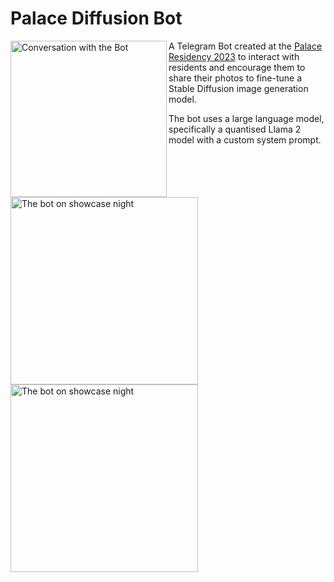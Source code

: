 # Palace Diffusion Bot

<img src="https://github.com/gitovska/palace-diffusion/assets/76232964/b94cbb61-bb18-4571-9322-9d2110562df4" alt="Conversation with the Bot" width=250px align=left>

A Telegram Bot created at the [Palace Residency 2023](https://www.thepalacecollective.org/) to interact with residents and encourage them to share their photos to fine-tune a Stable Diffusion image generation model.

The bot uses a large language model, specifically a quantised Llama 2 model with a custom system prompt.

<img src="https://github.com/gitovska/palace-diffusion/assets/76232964/9bb2ace2-cd32-4b27-862c-61590955db10" alt="The bot on showcase night" height=300px>
<br>
<img src="https://github.com/gitovska/palace-diffusion/assets/76232964/4d74e745-c344-4291-abe9-6e8c6103ad80" alt="The bot on showcase night" height=300px>
